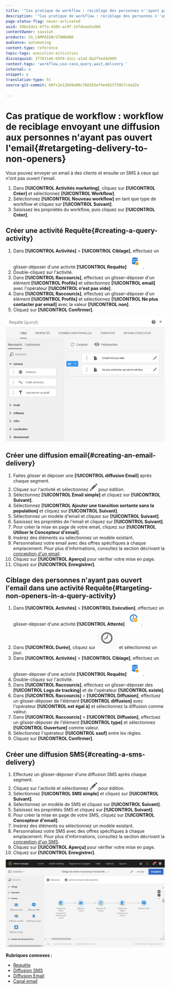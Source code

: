 ```yaml
---
title: '"Cas pratique de workflow : reciblage des personnes n''ayant pas ouvert l''email"'
description: '"Cas pratique de workflow : reciblage des personnes n''ayant pas ouvert l''email"'
page-status-flag: never-activated
uuid: 396a3de1-6ffa-4385-ac9f-15fdeae5a366
contentOwner: sauviat
products: SG_CAMPAIGN/STANDARD
audience: automating
content-type: reference
topic-tags: execution-activities
discoiquuid: 377821e6-69f8-41cc-a1ad-8a2f5ed4d409
context-tags: 'workflow,use-case,query,wait,delivery '
internal: n
snippet: y
translation-type: ht
source-git-commit: 00fc2e12669a00c788355ef4e492375957cdad2e

---
```



# Cas pratique de workflow : workflow de reciblage envoyant une diffusion aux personnes n'ayant pas ouvert l'email{#retargeting-delivery-to-non-openers}

Vous pouvez envoyer un email à des clients et ensuite un SMS à ceux qui n'ont pas ouvert l'email.

1. Dans **[!UICONTROL Activités marketing]**, cliquez sur **[!UICONTROL Créer]** et sélectionnez **[!UICONTROL Workflow]**.
1. Sélectionnez **[!UICONTROL Nouveau workflow]** en tant que type de workflow et cliquez sur **[!UICONTROL Suivant]**.
1. Saisissez les propriétés du workflow, puis cliquez sur **[!UICONTROL Créer]**.

## Créer une activité Requête{#creating-a-query-activity}

1. Dans **[!UICONTROL Activités]** &gt; **[!UICONTROL Ciblage]**, effectuez un glisser-déposer d'une activité **[!UICONTROL Requête]** ![](assets/query.png).
1. Double-cliquez sur l'activité.
1. Dans **[!UICONTROL Raccourcis]**, effectuez un glisser-déposer d'un élément **[!UICONTROL Profils]** et sélectionnez **[!UICONTROL email]** avec l'opérateur **[!UICONTROL n'est pas vide]**.
1. Dans **[!UICONTROL Raccourcis]**, effectuez un glisser-déposer d'un élément **[!UICONTROL Profils]** et sélectionnez **[!UICONTROL Ne plus contacter par email]** avec la valeur **[!UICONTROL non]**.
1. Cliquez sur **[!UICONTROL Confirmer]**.

![](assets/wf-complement-query.png)

## Créer une diffusion email{#creating-an-email-delivery}

1. Faites glisser et déposer une **[!UICONTROL diffusion Email]** après chaque segment.
1. Cliquez sur l'activité et sélectionnez ![](assets/edit_darkgrey-24px.png) pour édition.
1. Sélectionnez **[!UICONTROL Email simple]** et cliquez sur **[!UICONTROL Suivant]**.
1. Sélectionnez **[!UICONTROL Ajouter une transition sortante sans la population]** et cliquez sur **[!UICONTROL Suivant]**.
1. Sélectionnez un modèle d'email et cliquez sur **[!UICONTROL Suivant]**.
1. Saisissez les propriétés de l'email et cliquez sur **[!UICONTROL Suivant]**.
1. Pour créer la mise en page de votre email, cliquez sur **[!UICONTROL Utiliser le Concepteur d'email]**.
1. Insérez des éléments ou sélectionnez un modèle existant.
1. Personnalisez votre email avec des offres spécifiques à chaque emplacement. Pour plus d'informations, consultez la section décrivant la [conception d'un email](../../designing/using/designing-from-scratch.md#designing-an-email-content-from-scratch).
1. Cliquez sur **[!UICONTROL Aperçu]** pour vérifier votre mise en page.
1. Cliquez sur **[!UICONTROL Enregistrer]**.

## Ciblage des personnes n'ayant pas ouvert l'email dans une activité Requête{#targeting-non-openers-in-a-query-activity}

1. Dans **[!UICONTROL Activités]** &gt; **[!UICONTROL Exécution]**, effectuez un glisser-déposer d'une activité **[!UICONTROL Attente]** ![](assets/wait.png).
1. Dans **[!UICONTROL Durée]**, cliquez sur ![](assets/duration-icon.png) et sélectionnez un jour.
1. Dans **[!UICONTROL Activités]** &gt; **[!UICONTROL Ciblage]**, effectuez un glisser-déposer d'une activité **[!UICONTROL Requête]** ![](assets/query.png).
1. Double-cliquez sur l'activité.
1. Dans **[!UICONTROL Raccourcis]**, effectuez un glisser-déposer des **[!UICONTROL Logs de tracking]** et de l'opérateur **[!UICONTROL existe]**.
1. Dans **[!UICONTROL Raccourcis]** &gt; **[!UICONTROL Diffusion]**, effectuez un glisser-déposer de l'élément **[!UICONTROL diffusion]** avec l'opérateur **[!UICONTROL est égal à]** et sélectionnez la diffusion comme valeur.
1. Dans **[!UICONTROL Raccourcis]** &gt; **[!UICONTROL Diffusion]**, effectuez un glisser-déposer de l'élément **[!UICONTROL type]** et sélectionnez **[!UICONTROL Ouverture]** comme valeur.
1. Sélectionnez l'opérateur **[!UICONTROL sauf]** entre les règles.
1. Cliquez sur **[!UICONTROL Confirmer]**.

## Créer une diffusion SMS{#creating-a-sms-delivery}

1. Effectuez un glisser-déposer d'une diffusion SMS après chaque segment.
1. Cliquez sur l'activité et sélectionnez ![](assets/edit_darkgrey-24px.png) pour édition.
1. Sélectionnez **[!UICONTROL SMS simple]** et cliquez sur **[!UICONTROL Suivant]**.
1. Sélectionnez un modèle de SMS et cliquez sur **[!UICONTROL Suivant]**.
1. Saisissez les propriétés SMS et cliquez sur **[!UICONTROL Suivant]**.
1. Pour créer la mise en page de votre SMS, cliquez sur **[!UICONTROL Concepteur d'email]**.
1. Insérez des éléments ou sélectionnez un modèle existant.
1. Personnalisez votre SMS avec des offres spécifiques à chaque emplacement.
Pour plus d'informations, consultez la section décrivant la [conception d'un SMS](../../channels/using/creating-an-sms-message.md).
1. Cliquez sur **[!UICONTROL Aperçu]** pour vérifier votre mise en page.
1. Cliquez sur **[!UICONTROL Enregistrer]**.

![](assets/wf-retargeting-non-openers.png)

**Rubriques connexes :**

* [Requête](../../automating/using/query.md)
* [Diffusion SMS](../../automating/using/sms-delivery.md)
* [Diffusion Email ](../../automating/using/email-delivery.md)
* [Canal email](../../channels/using/creating-an-email.md)
